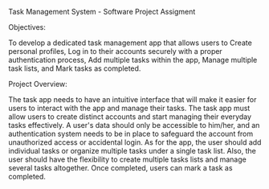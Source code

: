 Task Management System - Software Project Assigment
 
Objectives:

To develop a dedicated task management app that allows users to
Create personal profiles,
Log in to their accounts securely with a proper authentication process,
Add multiple tasks within the app,
Manage multiple task lists, and
Mark tasks as completed.


Project Overview:

The task app needs to have an intuitive interface that will make it easier for users to interact with the app and manage their tasks.
The task app must allow users to create distinct accounts and start managing their everyday tasks effectively. A user's data should only be accessible to him/her, and an authentication system needs to be in place to safeguard the account from unauthorized access or accidental login.
As for the app, the user should add individual tasks or organize multiple tasks under a single task list. Also, the user should have the flexibility to create multiple tasks lists and manage several tasks altogether. Once completed, users can mark a task as completed.
